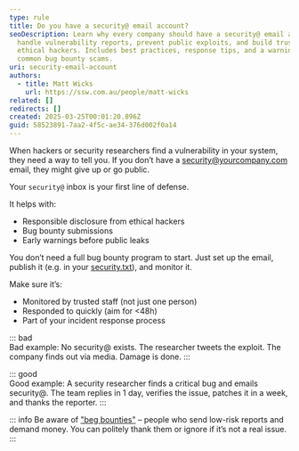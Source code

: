 ```yaml
---
type: rule
title: Do you have a security@ email account?
seoDescription: Learn why every company should have a security@ email address to
  handle vulnerability reports, prevent public exploits, and build trust with
  ethical hackers. Includes best practices, response tips, and a warning about
  common bug bounty scams.
uri: security-email-account
authors:
  - title: Matt Wicks
    url: https://ssw.com.au/people/matt-wicks
related: []
redirects: []
created: 2025-03-25T00:01:20.896Z
guid: 58523891-7aa2-4f5c-ae34-376d002f0a14
---
```

When hackers or security researchers find a vulnerability in your system, they need a way to tell you. If you don’t have a security@yourcompany.com email, they might give up or go public.

Your `security@` inbox is your first line of defense.

<!--endintro-->

It helps with:

* Responsible disclosure from ethical hackers
* Bug bounty submissions
* Early warnings before public leaks

You don’t need a full bug bounty program to start. Just set up the email, publish it (e.g. in your [security.txt](https://securitytxt.org)), and monitor it.

Make sure it’s:

* Monitored by trusted staff (not just one person)
* Responded to quickly (aim for <48h)
* Part of your incident response process


::: bad  
Bad example: No security@ exists. The researcher tweets the exploit. The company finds out via media. Damage is done.
:::

::: good  
Good example: A security researcher finds a critical bug and emails security@. The team replies in 1 day, verifies the issue, patches it in a week, and thanks the reporter.
:::

::: info
Be aware of ["beg bounties"](https://www.troyhunt.com/beg-bounties/) – people who send low-risk reports and demand money. You can politely thank them or ignore if it’s not a real issue.
:::
